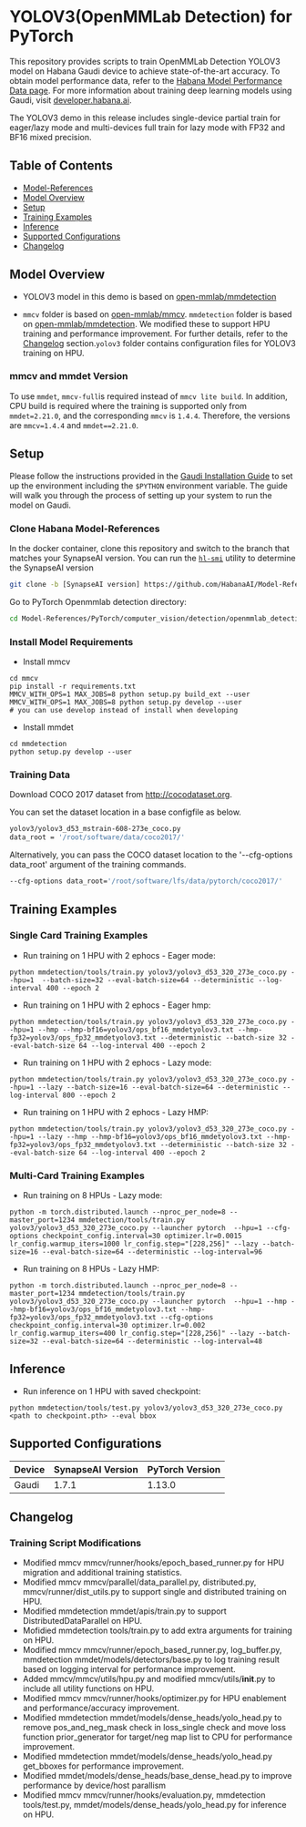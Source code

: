 # YOLOV3(OpenMMLab Detection) for PyTorch
This repository provides scripts to train OpenMMLab Detection YOLOV3 model on Habana Gaudi device to achieve state-of-the-art accuracy. To obtain model performance data, refer to the [Habana Model Performance Data page](https://developer.habana.ai/resources/habana-training-models/#performance).
For more information about training deep learning models using Gaudi, visit [developer.habana.ai](https://developer.habana.ai/resources/).

The YOLOV3 demo in this release includes single-device partial train for eager/lazy mode and multi-devices full train for lazy mode with FP32 and BF16 mixed precision.

## Table of Contents
- [Model-References](../../../../README.md)
- [Model Overview](#model-overview)
- [Setup](#setup)
- [Training Examples](#training-examples)
- [Inference](#inference)
- [Supported Configurations](#supported-configurations)
- [Changelog](#changelog)


## Model Overview
- YOLOV3 model in this demo is based on [open-mmlab/mmdetection](https://github.com/open-mmlab/mmdetection/tree/master/configs/yolo)

- `mmcv` folder is based on  [open-mmlab/mmcv](https://github.com/open-mmlab/mmcv/tree/v1.4.4). `mmdetection` folder is based on [open-mmlab/mmdetection](https://github.com/open-mmlab/mmdetection/tree/v2.21.0). We modified these to support HPU training and performance improvement. For further details, refer to the [Changelog](#changelog) section.`yolov3` folder contains configuration files for YOLOV3 training on HPU.

### mmcv and mmdet Version
To use `mmdet`, `mmcv-full`is required instead of `mmcv lite build`. In addition, CPU build is required where the training is supported only from `mmdet=2.21.0`, and the corresponding `mmcv` is `1.4.4`. Therefore, the versions are `mmcv=1.4.4` and `mmdet==2.21.0`.

## Setup
Please follow the instructions provided in the [Gaudi Installation
Guide](https://docs.habana.ai/en/latest/Installation_Guide/index.html) to set up the
environment including the `$PYTHON` environment variable.
The guide will walk you through the process of setting up your system to run the model on Gaudi.

### Clone Habana Model-References
In the docker container, clone this repository and switch to the branch that
matches your SynapseAI version. You can run the
[`hl-smi`](https://docs.habana.ai/en/latest/Management_and_Monitoring/System_Management_Tools_Guide/System_Management_Tools.html#hl-smi-utility-options) utility to determine the SynapseAI version

```bash
git clone -b [SynapseAI version] https://github.com/HabanaAI/Model-References
```

Go to PyTorch Openmmlab detection directory:
```bash
cd Model-References/PyTorch/computer_vision/detection/openmmlab_detection
```

### Install Model Requirements
- Install mmcv
```
cd mmcv
pip install -r requirements.txt
MMCV_WITH_OPS=1 MAX_JOBS=8 python setup.py build_ext --user
MMCV_WITH_OPS=1 MAX_JOBS=8 python setup.py develop --user
# you can use develop instead of install when developing
```

- Install mmdet
```
cd mmdetection
python setup.py develop --user
```

### Training Data
Download COCO 2017 dataset from http://cocodataset.org. 

You can set the dataset location in a base configfile as below. 
```bash
yolov3/yolov3_d53_mstrain-608-273e_coco.py
data_root = '/root/software/data/coco2017/'
```

Alternatively, you can pass the COCO dataset location to the '--cfg-options data_root' argument of the training commands.
```bash
--cfg-options data_root='/root/software/lfs/data/pytorch/coco2017/' 
```

## Training Examples
### Single Card Training Examples
- Run training on 1 HPU with 2 ephocs - Eager mode:
```
python mmdetection/tools/train.py yolov3/yolov3_d53_320_273e_coco.py --hpu=1  --batch-size=32 --eval-batch-size=64 --deterministic --log-interval 400 --epoch 2
```

- Run training on 1 HPU with 2 ephocs - Eager hmp:
```
python mmdetection/tools/train.py yolov3/yolov3_d53_320_273e_coco.py --hpu=1 --hmp --hmp-bf16=yolov3/ops_bf16_mmdetyolov3.txt --hmp-fp32=yolov3/ops_fp32_mmdetyolov3.txt --deterministic --batch-size 32 --eval-batch-size 64 --log-interval 400 --epoch 2
```

- Run training on 1 HPU with 2 ephocs - Lazy mode:
```
python mmdetection/tools/train.py yolov3/yolov3_d53_320_273e_coco.py --hpu=1 --lazy --batch-size=16 --eval-batch-size=64 --deterministic --log-interval 800 --epoch 2
```

- Run training on 1 HPU with 2 ephocs - Lazy HMP:
```
python mmdetection/tools/train.py yolov3/yolov3_d53_320_273e_coco.py --hpu=1 --lazy --hmp --hmp-bf16=yolov3/ops_bf16_mmdetyolov3.txt --hmp-fp32=yolov3/ops_fp32_mmdetyolov3.txt --deterministic --batch-size 32 --eval-batch-size 64 --log-interval 400 --epoch 2
```

### Multi-Card Training Examples
- Run training on 8 HPUs - Lazy mode:
```
python -m torch.distributed.launch --nproc_per_node=8 --master_port=1234 mmdetection/tools/train.py yolov3/yolov3_d53_320_273e_coco.py --launcher pytorch  --hpu=1 --cfg-options checkpoint_config.interval=30 optimizer.lr=0.0015 lr_config.warmup_iters=1000 lr_config.step="[228,256]" --lazy --batch-size=16 --eval-batch-size=64 --deterministic --log-interval=96
```

- Run training on 8 HPUs - Lazy HMP:
```
python -m torch.distributed.launch --nproc_per_node=8 --master_port=1234 mmdetection/tools/train.py yolov3/yolov3_d53_320_273e_coco.py --launcher pytorch  --hpu=1 --hmp --hmp-bf16=yolov3/ops_bf16_mmdetyolov3.txt --hmp-fp32=yolov3/ops_fp32_mmdetyolov3.txt --cfg-options checkpoint_config.interval=30 optimizer.lr=0.002 lr_config.warmup_iters=400 lr_config.step="[228,256]" --lazy --batch-size=32 --eval-batch-size=64 --deterministic --log-interval=48
```

## Inference
- Run inference on 1 HPU with saved checkpoint:
```
python mmdetection/tools/test.py yolov3/yolov3_d53_320_273e_coco.py <path to checkpoint.pth> --eval bbox
```

## Supported Configurations
| Device | SynapseAI Version | PyTorch Version |
|--------|-------------------|-----------------|
| Gaudi  | 1.7.1            | 1.13.0          |

## Changelog
### Training Script Modifications
- Modified mmcv mmcv/runner/hooks/epoch_based_runner.py for HPU migration and additional training statistics.
- Modified mmcv mmcv/parallel/data_parallel.py, distributed.py, mmcv/runner/dist_utils.py to
support single and distributed training on HPU.
- Modified mmdetection mmdet/apis/train.py to support DistributedDataParallel on HPU.
- Mofidied mmdetection tools/train.py to add extra arguments for training on HPU.
- Modified mmcv mmcv/runner/epoch_based_runner.py, log_buffer.py, mmdetection mmdet/models/detectors/base.py
to log training result based on logging interval for performance improvement.
- Added mmcv/mmcv/utils/hpu.py and modified mmcv/utils/__init__.py to include all utility functions on HPU.
- Modified mmcv mmcv/runner/hooks/optimizer.py for HPU enablement and performance/accuracy improvement.
- Modified mmdetection mmdet/models/dense_heads/yolo_head.py to remove pos_and_neg_mask check in loss_single
check and move loss function prior_generator for target/neg map list to CPU for performance improvement.
- Modified mmdetection mmdet/models/dense_heads/yolo_head.py get_bboxes for performance improvement.
- Modified mmdet/models/dense_heads/base_dense_head.py to improve performance by device/host parallism
- Modified mmcv mmcv/runner/hooks/evaluation.py, mmdetection tools/test.py, mmdet/models/dense_heads/yolo_head.py
for inference on HPU.
